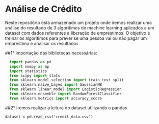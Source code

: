 # Análise de Crédito
Neste repositório está armazenado um projeto onde iremos realizar uma análise do resultado de 3 algoritimos de machine learning aplicados a um dataset  com dados referentes a liberação de emprestimos. O objetivo é treinar os algoritimos para prever se uma pessoa vai ou não pagar um empréstimo e analisar os resultados

##1° Importação das bibliotecas necessárias:

```python
  import pandas as pd
  import numpy as np
  import statistics
  from scipy import stats
  from sklearn.model_selection import train_test_split
  from sklearn.naive_bayes import GaussianNB
  from sklearn.linear_model import LogisticRegression
  from sklearn.ensemble import RandomForestClassifier
  from sklearn.metrics import accuracy_score
```

##2° iremos realizar a leitura do dataset utilizando o pandas
```
dataset = pd.read_csv('credit_data.csv')
```
